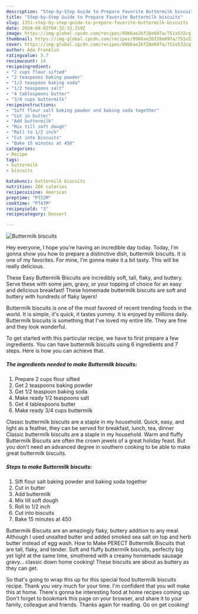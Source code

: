 ```yaml
---
description: "Step-by-Step Guide to Prepare Favorite Buttermilk biscuits"
title: "Step-by-Step Guide to Prepare Favorite Buttermilk biscuits"
slug: 1351-step-by-step-guide-to-prepare-favorite-buttermilk-biscuits
date: 2020-08-02T04:32:33.219Z
image: https://img-global.cpcdn.com/recipes/09b6ae26f28e697a/751x532cq70/buttermilk-biscuits-recipe-main-photo.jpg
thumbnail: https://img-global.cpcdn.com/recipes/09b6ae26f28e697a/751x532cq70/buttermilk-biscuits-recipe-main-photo.jpg
cover: https://img-global.cpcdn.com/recipes/09b6ae26f28e697a/751x532cq70/buttermilk-biscuits-recipe-main-photo.jpg
author: Ada Franklin
ratingvalue: 3.7
reviewcount: 14
recipeingredient:
- "2 cups flour sifted"
- "2 teaspoons baking powder"
- "1/2 teaspoon baking soda"
- "1/2 teaspoons salt"
- "4 tablespoons butter"
- "3/4 cups buttermilk"
recipeinstructions:
- "Sift flour salt baking powder and baking soda together"
- "Cut in butter"
- "Add buttermilk"
- "Mix till soft dough"
- "Roll to 1/2 inch"
- "Cut into biscuits"
- "Bake 15 minutes at 450"
categories:
- Recipe
tags:
- buttermilk
- biscuits

katakunci: buttermilk biscuits 
nutrition: 266 calories
recipecuisine: American
preptime: "PT22M"
cooktime: "PT47M"
recipeyield: "3"
recipecategory: Dessert

---
```



![Buttermilk biscuits](https://img-global.cpcdn.com/recipes/09b6ae26f28e697a/751x532cq70/buttermilk-biscuits-recipe-main-photo.jpg)

Hey everyone, I hope you're having an incredible day today. Today, I'm gonna show you how to prepare a distinctive dish, buttermilk biscuits. It is one of my favorites. For mine, I'm gonna make it a bit tasty. This will be really delicious.

These Easy Buttermilk Biscuits are incredibly soft, tall, flaky, and buttery. Serve these with some jam, gravy, or your topping of choice for an easy and delicious breakfast! These homemade buttermilk biscuits are soft and buttery with hundreds of flaky layers!

Buttermilk biscuits is one of the most favored of recent trending foods in the world. It is simple, it's quick, it tastes yummy. It is enjoyed by millions daily. Buttermilk biscuits is something that I've loved my entire life. They are fine and they look wonderful.


To get started with this particular recipe, we have to first prepare a few ingredients. You can have buttermilk biscuits using 6 ingredients and 7 steps. Here is how you can achieve that.

<!--inarticleads1-->

##### The ingredients needed to make Buttermilk biscuits:

1. Prepare 2 cups flour sifted
1. Get 2 teaspoons baking powder
1. Get 1/2 teaspoon baking soda
1. Make ready 1/2 teaspoons salt
1. Get 4 tablespoons butter
1. Make ready 3/4 cups buttermilk


Classic buttermilk biscuits are a staple in my household. Quick, easy, and light as a feather, they can be served for breakfast, lunch, tea, dinner Classic buttermilk biscuits are a staple in my household. Warm and fluffy Buttermilk Biscuits are often the crown jewels of a great holiday feast. But you don&#39;t need an advanced degree in southern cooking to be able to make great buttermilk biscuits. 

<!--inarticleads2-->

##### Steps to make Buttermilk biscuits:

1. Sift flour salt baking powder and baking soda together
1. Cut in butter
1. Add buttermilk
1. Mix till soft dough
1. Roll to 1/2 inch
1. Cut into biscuits
1. Bake 15 minutes at 450


Buttermilk Biscuits are an amazingly flaky, buttery addition to any meal. Although I used unsalted butter and added smoked sea salt on top and herb butter instead of egg wash. How to Make PERECT Buttermilk Biscuits that are tall, flaky, and tender. Soft and fluffy buttermilk biscuits, perfectly big yet light at the same time, smothered with a creamy homemade sausage gravy… classic down home cooking! These biscuits are about as buttery as they can get. 

So that's going to wrap this up for this special food buttermilk biscuits recipe. Thank you very much for your time. I'm confident that you will make this at home. There's gonna be interesting food at home recipes coming up. Don't forget to bookmark this page on your browser, and share it to your family, colleague and friends. Thanks again for reading. Go on get cooking!
